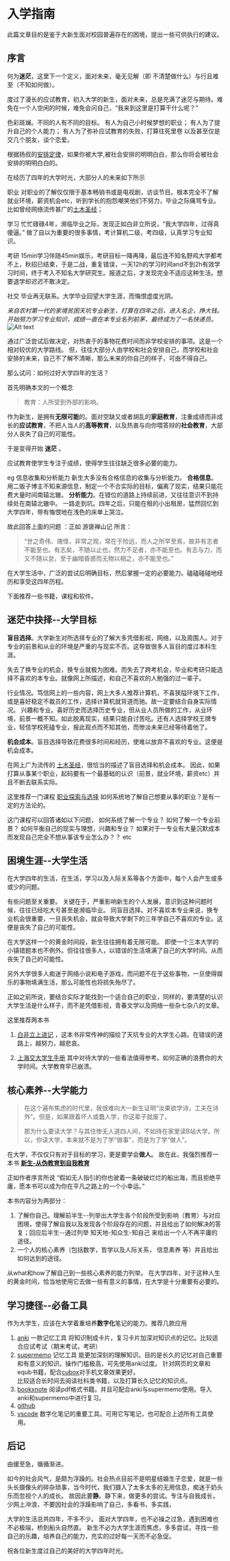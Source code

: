 # 入学指南
此篇文章目的是鉴于大新生面对校园普遍存在的困境，提出一些可供执行的建议。
## 序言

何为**迷茫**，这里下一个定义，面对未来，毫无见解（即 不清楚做什么）与行且难至（不知如何做）。
  
度过了漫长的应试教育，初入大学的新生，面对未来，总是充满了迷茫与期待。难免在一个人空闲的时候，难免会问自己，“我来到这里是打算干什么呢？”

色彩斑斓。不同的人有不同的目标。
有人为自己小时候梦想的职业；
有人为了提升自己的个人能力；
有人为了弥补应试教育的失败，打算往死里卷
以及甚至仅是交几个朋友，谈个恋爱。

根据扬叔的[安排定律](https://zhuanlan.zhihu.com/p/362392710)，如果你被大学,被社会安排的明明白白，那么你将会被社会安排的明明白白的。



在经历了四年的大学时光，大部分人的未来如下所示

  职业   对职业的了解仅仅限于基本畅销书或是电视剧，访谈节目。根本完全不了解就业环境，薪资机会etc，听到学长的抱怨嘲笑他们不努力，毕业之际痛骂专业。比如曾经网络流传甚广的[土木圣经](https://tieba.baidu.com/p/6172715724)；

  学习   忙忙碌碌4年，濒临毕业之际，发现正如白非立所说，“我大学四年，过得真傻逼。” 做了自以为重要的很多事情，考计算机二级，考四级，认真学习专业知识。
  
  考研   15min学习伴随45min娱乐，考研目标一降再降，最后连不知名野鸡大学都考不上，秋招已结束，于是二战，重复错误，一天12h的学习时间and不到2h有效学习时间，终于考入不知名大学研究生。报道之后，才发现完全不适应这种生活。想要退学却迟迟不敢决定。

  社交  毕业再无联系。大学毕业回望大学生涯，而悔恨虚度光阴。

*来自农村第一代的家境贫困天坑专业新生，打算在四年之后，进入名企，挣大钱。开始努力学习专业知识，成绩一直在本专业名列前茅，最终成为了一名快递员。*
![Alt text](1697707786849-1.gif)

通过广泛尝试后做决定，对热衷于的事物花费时间而非学校安排的事项。这是一个相对较优的大学路线。
但，往往大部分人由学校和社会安排自己，而学校和社会安排的未来，自己不了解不清晰，那么未来的你自己的样子，可由不得自己。

那么试问：如何过好大学四年的生活？

首先明确本文的一个概念
> 教育：人所受到外部的影响。
> 
作为新生，是拥有**无限可能**的。面对空缺又或者胡乱的**家庭教育**，注重成绩而非成长的**应试教育**，不把人当人的**高等教育**，以及热衷与向你喂答辩的**社会教育**，大部分人丧失了自己的可能性。

于是变得开始 **迷茫** 。


应试教育使学生专注于成绩，使得学生往往缺乏很多必要的能力。

eg 信息收集和分析能力  新生大多没有合格信息的收集与分析能力。
**合格信息**。用二贩子博主不知来源信息，制定一个不合实际的目标，偏离了现实，结果只能花费大量时间南辕北辙。
**分析能力**。在错位的道路上持续前进，又往往意识不到持续处在南辕北辙中。
一路走到坑。四年之后，只能在租的小出租房，猛然回忆到大学四年，带有悔恨地在浅色的床单上哭泣。

故此回答上面的问题 ：正如 游褒禅山记 所言：
> “世之奇伟、瑰怪，非常之观，常在于险远，而人之所罕至焉，故非有志者不能至也。有志矣，不随以止也，然力不足者，亦不能至也。有志与力，而又不随以怠，至于幽暗昏惑而无物以相之，亦不能至也。”

在大学生活中，广泛的尝试后明确目标，然后掌握一定的必要能力。磕磕碰碰地经历和享受这四年历程。

下面推荐一些书籍，课程和软件。

## 迷茫中抉择--大学目标

**盲目选择**。大学新生对所选择专业的了解大多凭借影视，网络，以及周围人。对于专业的前景和从业的环境是严重的与现实不否。这导致很多人盲目的度过本科生涯。

失去了换专业的机会，换专业就极为困难。而失去了跨考机会，毕业和考研只能选择不喜欢的本专业。就像网上所描述，和自己不喜欢的人勉强的过一辈子。

行业情况。笃信网上的一些内容，网上大多人推荐计算机，不喜狭隘环境下工作，或是喜好稳定不裁员的工作，选择计算机就背道而驰。故一定要结合自身实际情况。
兴趣和专业。喜好历史而选择历史专业，但从业人员所做的工作，从业环境，前景一概不知。如此脱离现实，结果只能自讨苦吃。还有人选择学校王牌专业，轻信学校死磕专业，报此观点而不知其他，而惨淡未来已经等待着他了。

**机会成本**。盲目选择导致花费很多时间和经历，使难以放弃不喜欢的专业。这便是机会成本。

在网上广为流传的 [土木圣经](https://tieba.baidu.com/p/6172715724)，很恰当的描述了盲目选择和机会成本。
因此，如果打算从事某个职业，起码要有一个最基础的认识（前景，就业环境，薪资etc）并且不断去联系实际。

这里推荐一门课程
[职业探索与选择](https://next.xuetangx.com/course/THU07111000433/16906166?channel=i.area.related_search)
如何系统地了解自己想要从事的职业？是有一定的方法论的。

这门课程可以回答诸如以下问题，
如何系统了解一个专业？
如何了解一个专业前景？
如何平衡自己的现实与理想，兴趣和专业？
如果对于一专业有大量沉默成本而发现自己完全不想从事该专业怎么办？？
etc

## 困境生涯--大学生活

在大学四年的生活，在生活，学习以及人际关系等各个方面中，每个人会产生或多或少的问题。

有些问题至关重要。
关键在于，严重影响新生的个人发展，意识到这种问题时候，往往已经吃大亏甚至是濒临毕业。
同盲目选择。对不喜欢本专业来说，换专业机会很重要，一旦丧失机会，就会导致大学剩下的三年学自己不喜欢的专业。这便是丧失了自己的可能性。

在大学这样一个的黄金时间段，新生往往拥有着无限可能。
即使一个三本大学的小镇错题本也不例外。但往往很多人，以错误的生活填满了自己的大学时间。从而丧失了自己的可能性。

另外大学很多人痴迷于网络小说和电子游戏，而问题不在于这些事物，一旦使得娱乐的事物填满生活，那么可能性也将损失殆尽了。

正如之前所说，要结合实际才能找到一个适合自己的职业，同样的，要清楚的认识大学生活是什么样子，而不是凭借影视，青春文学以及网络一些杂七杂八的文章。

这里推荐两本书   
1. [白非立上进记](https://zhuanlan.zhihu.com/p/91072728)  ，这本书非常传神的描绘了天坑专业的大学生心路。在错误的道路上，越努力，越悲哀。

2. [上海交大学生手册](https://survivesjtu.gitbook.io/survivesjtumanual/li-zhi-pian/huan-ying-lai-dao-shang-hai-jiao-tong-da-xue)  其中对待大学的一些看法值得参考。如何正确的浪费你的大学时间。大学教育早已崩溃。

## 核心素养--大学能力

>在这个遍布焦虑的时代里，我很难向大一新生证明“汝果欲学诗，工夫在诗外”。但是，如果跟着坏人或蠢人学，你这辈子就废了。
>
>那为什么要读大学？与其住惨无人道四人间，不如待在家里读B站大学。所以，你读大学，本来就不是为了学“做事”，而是为了学“做人”。

在大学，不仅仅只有对于目标的学习，更是要学会**做人**。
故在此，我强烈推荐一本书 **[新生-从伪教育到自我教育](https://github.com/Anticorianderist/de-vegetable)**

正如作者序言所说 “假如无人指引的你也驶着一条破破烂烂的船出海，而且拒绝平庸，愿本书可以成为你在平凡之路上的一个小幸运。”  

本书内容分为两部分：
1. 了解你自己。理解前半生--列举出大学生各个阶段所受到影响（教育）与对应困境，使得了解自我以及发现各个阶段存在的问题，并且给出了如何解决的答复；回应后半生--通过列举 知天地-知众生-知自己 来给出一个人不再平庸的途径。
2. 一个人的核心素养（包括数学，哲学以及人际关系， 信息素养 等）并且给出如何达到的途径。

从what和how了解自己到一些核心素养的能力列举。
在大学四年，对于这种人生的黄金时间，恰当地使用它去做一些有意义的事情，在大学是十分重要有必要的。

## 学习捷径--必备工具

作为大学生，应该在大学着重培养**数字化**笔记的能力。推荐几款应用

1. [anki](https://apps.ankiweb.net/) 一款记忆工具  将知识制成卡片，复习卡片加深对知识点的记忆。比较适合应试考试（期末考试，考研）
2. [supermemo](https://zhuanlan.zhihu.com/p/352176551) 记忆工具  能更加深刻的理解知识。目的是长久的记忆对自己重要和有意义的知识。操作门槛极高，可先使用anki过度。
   针对网页的文章和equb书籍，配合[cubox](https://cubox.cc/)对手机文章效果更好。  
   比较适合长时间去阅读社科类书籍，以及打算长久记忆的知识点。
3. [bookxnote](http://www.bookxno)  阅读pdf格式书籍。并且可配合anki与supermemo使用。导入anki和supermemo中进行复习。
4. [github](https://github.com/) 
5. [vscode](https://zhuanlan.zhihu.com/p/366596107)  数字化笔记的重要工具。可用它写笔记，也可配合上述所有工具使用。

     
## 后记

  由缓至急，循循渐进。

  如今的社会风气，是颇为浮躁的。社会热点目前不是明星结婚生子恋爱，就是一些头长摄像头的碎杂琐事，当今时代，我们摄入了太多太多的无用信息，痴迷于奶头乐而忽视个人的成长。
  故因此要**静**。静下来，做更多的尝试。专注与自我成长，少网上冲浪，不要因社会的浮躁影响了自己，多看书，多实践，

  大学的生活总共四年，不多不少。
  面对大学四年，也不必操之过急，遇到困难也不必极端，桥到船头自然直。
  新生不必为大学生涯而焦虑，多多尝试，寻找一些自己的乐趣，培养自己的能力，充实的过好每一天而不必急促。
  
  祝各位新生度过自己的美好的大学四年时光。
